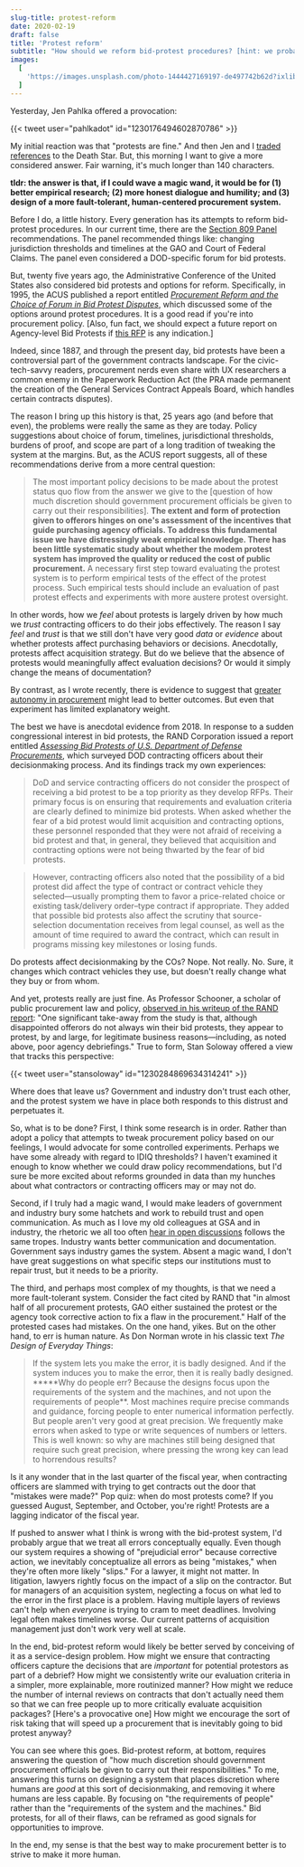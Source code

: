 ```yaml
---
slug-title: protest-reform
date: 2020-02-19
draft: false
title: 'Protest reform'
subtitle: "How should we reform bid-protest procedures? [hint: we probably shouldn't]"
images:
  [
    'https://images.unsplash.com/photo-1444427169197-de497742b62d?ixlib=rb-1.2.1&ixid=eyJhcHBfaWQiOjEyMDd9&auto=format&fit=crop&w=900&q=60',
  ]
---
```


Yesterday, Jen Pahlka offered a provocation:

{{< tweet user="pahlkadot" id="1230176494602870786" >}}

My initial reaction was that "protests are fine." And then Jen and I [traded](https://twitter.com/pahlkadot/status/1230183161042210816) [references](https://twitter.com/pahlkadot/status/1230183161042210816) to the Death Star. But, this morning I want to give a more considered answer. Fair warning, it's much longer than 140 characters.

**tldr: the answer is that, if I could wave a magic wand, it would be for (1) better empirical research; (2) more honest dialogue and humility; and (3) design of a more fault-tolerant, human-centered procurement system.**

Before I do, a little history. Every generation has its attempts to reform bid-protest procedures. In our current time, there are the [Section 809 Panel](https://section809panel.org/) recommendations. The panel recommended things like: changing jurisdiction thresholds and timelines at the GAO and Court of Federal Claims. The panel even considered a DOD-specific forum for bid protests.

But, twenty five years ago, the Administrative Conference of the United States also considered bid protests and options for reform. Specifically, in 1995, the ACUS published a report entitled _[Procurement Reform and the Choice of Forum in Bid Protest Disputes](https://www.acus.gov/sites/default/files/documents/1995-05%20Procurement%20Reform%20and%20the%20Choice%20of%20Forum%20in%20Bid%20Protest%20Disputes.pdf)_, which discussed some of the options around protest procedures. It is a good read if you're into procurement policy. [Also, fun fact, we should expect a future report on Agency-level Bid Protests if [this RFP](https://www.acus.gov/research-projects/agency-bid-protests) is any indication.]

Indeed, since 1887, and through the present day, bid protests have been a controversial part of the government contracts landscape. For the civic-tech-savvy readers, procurement nerds even share with UX researchers a common enemy in the Paperwork Reduction Act (the PRA made permanent the creation of the General Services Contract Appeals Board, which handles certain contracts disputes).

The reason I bring up this history is that, 25 years ago (and before that even), the problems were really the same as they are today. Policy suggestions about choice of forum, timelines, jurisdictional thresholds, burdens of proof, and scope are part of a long tradition of tweaking the system at the margins. But, as the ACUS report suggests, all of these recommendations derive from a more central question:

> The most important policy decisions to be made about the protest status quo flow from the answer we give to the [question of how much discretion should government procurement officials be given to carry out their responsibilities]. **The extent and form of protection given to offerors hinges on one's assessment of the incentives that guide purchasing agency officials. To address this fundamental issue we have distressingly weak empirical knowledge. There has been little systematic study about whether the modem protest system has improved the quality or reduced the cost of public procurement.** A necessary first step toward evaluating the protest system is to perform empirical tests of the effect of the protest process. Such empirical tests should include an evaluation of past protest effects and experiments with more austere protest oversight.

In other words, how we _feel_ about protests is largely driven by how much we _trust_ contracting officers to do their jobs effectively. The reason I say _feel_ and _trust_ is that we still don't have very good _data_ or _evidence_ about whether protests affect purchasing behaviors or decisions. Anecdotally, protests affect acquisition strategy. But do we believe that the absence of protests would meaningfully affect evaluation decisions? Or would it simply change the means of documentation?

By contrast, as I wrote recently, there is evidence to suggest that [greater autonomy in procurement](https://vdavez.com/2020/02/autonomy-in-procurement/) might lead to better outcomes. But even that experiment has limited explanatory weight.

The best we have is anecdotal evidence from 2018. In response to a sudden congressional interest in bid protests, the RAND Corporation issued a report entitled _[Assessing Bid Protests of U.S. Department of Defense Procurements](https://www.rand.org/pubs/research_reports/RR2356.html)_, which surveyed DOD contracting officers about their decisionmaking process. And its findings track my own experiences:

> DoD and service contracting officers do not consider the prospect of receiving a bid protest to be a top priority as they develop RFPs. Their primary focus is on ensuring that requirements and evaluation criteria are clearly defined to minimize bid protests. When asked whether the fear of a bid protest would limit acquisition and contracting options, these personnel responded that they were not afraid of receiving a bid protest and that, in general, they believed that acquisition and contracting options were not being thwarted by the fear of bid protests.

> However, contracting officers also noted that the possibility of a bid protest did affect the type of contract or contract vehicle they selected—usually prompting them to favor a price-related choice or existing task/delivery order–type contract if appropriate. They added that possible bid protests also affect the scrutiny that source-selection documentation receives from legal counsel, as well as the amount of time required to award the contract, which can result in programs missing key milestones or losing funds.

Do protests affect decisionmaking by the COs? Nope. Not really. No. Sure, it changes which contract vehicles they use, but doesn't really change what they buy or from whom.

And yet, protests really are just fine. As Professor Schooner, a scholar of public procurement law and policy, [observed in his writeup of the RAND report](https://scholarship.law.gwu.edu/cgi/viewcontent.cgi?article=2592&context=faculty_publications): "One significant take-away from the study is that, although disappointed offerors do not always win their bid protests, they appear to protest, by and large, for legitimate business reasons—including, as noted above, poor agency debriefings." True to form, Stan Soloway offered a view that tracks this perspective:

{{< tweet user="stansoloway" id="1230284869634314241" >}}

Where does that leave us? Government and industry don't trust each other, and the protest system we have in place both responds to this distrust and perpetuates it.

So, what is to be done? First, I think some research is in order. Rather than adopt a policy that attempts to tweak procurement policy based on our feelings, I would advocate for some controlled experiments. Perhaps we have some already with regard to IDIQ thresholds? I haven't examined it enough to know whether we could draw policy recommendations, but I'd sure be more excited about reforms grounded in data than my hunches about what contractors or contracting officers may or may not do.

Second, if I truly had a magic wand, I would make leaders of government and industry bury some hatchets and work to rebuild trust and open communication. As much as I love my old colleagues at GSA and in industry, the rhetoric we all too often [hear in open discussions](https://www.federaltimes.com/acquisition/2017/07/28/drowning-in-protests-can-agencies-stem-the-rising-tide/) follows the same tropes. Industry wants better communication and documentation. Government says industry games the system. Absent a magic wand, I don't have great suggestions on what specific steps our institutions must to repair trust, but it needs to be a priority.

The third, and perhaps most complex of my thoughts, is that we need a more fault-tolerant system. Consider the fact cited by RAND that "in almost half of all procurement protests, GAO either sustained the protest or the agency took corrective action to fix a flaw in the procurement." Half of the protested cases had mistakes. On the one hand, yikes. But on the other hand, to err is human nature. As Don Norman wrote in his classic text _The Design of Everyday Things_:

> If the system lets you make the error, it is badly designed. And if the system induces you to make the error, then it is really badly designed. **\***Why do people err? Because the designs focus upon the requirements of the system and the machines, and not upon the requirements of people\*\*. Most machines require precise commands and guidance, forcing people to enter numerical information perfectly. But people aren't very good at great precision. We frequently make errors when asked to type or write sequences of numbers or letters. This is well known: so why are machines still being designed that require such great precision, where pressing the wrong key can lead to horrendous results?

Is it any wonder that in the last quarter of the fiscal year, when contracting officers are slammed with trying to get contracts out the door that "mistakes were made?" Pop quiz: when do most protests come? If you guessed August, September, and October, you're right! Protests are a lagging indicator of the fiscal year.

If pushed to answer what I think is wrong with the bid-protest system, I'd probably argue that we treat all errors conceptually equally. Even though our system requires a showing of "prejudicial error" because corrective action, we inevitably conceptualize all errors as being "mistakes," when they're often more likely "slips." For a lawyer, it might not matter. In litigation, lawyers rightly focus on the impact of a slip on the contractor. But for managers of an acquisition system, neglecting a focus on what led to the error in the first place is a problem. Having multiple layers of reviews can't help when _everyone_ is trying to cram to meet deadlines. Involving legal often makes timelines worse. Our current patterns of acquisition management just don't work very well at scale.

In the end, bid-protest reform would likely be better served by conceiving of it as a service-design problem. How might we ensure that contracting officers capture the decisions that are _important_ for potential protestors as part of a debrief? How might we consistently write our evaluation criteria in a simpler, more explainable, more routinized manner? How might we reduce the number of internal reviews on contracts that don't actually need them so that we can free people up to more critically evaluate acquisition packages? [Here's a provocative one] How might we encourage the sort of risk taking that will speed up a procurement that is inevitably going to bid protest anyway?

You can see where this goes. Bid-protest reform, at bottom, requires answering the question of "how much discretion should government procurement officials be given to carry out their responsibilities." To me, answering this turns on designing a system that places discretion where humans are _good_ at this sort of decisionmaking, and removing it where humans are less capable. By focusing on "the requirements of people" rather than the "requirements of the system and the machines." Bid protests, for all of their flaws, can be reframed as good signals for opportunities to improve.

In the end, my sense is that the best way to make procurement better is to strive to make it more human.
